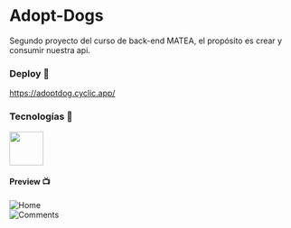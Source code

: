 # Adopt-Dogs

Segundo proyecto del curso de back-end MATEA, el propósito es crear y consumir nuestra api.

### Deploy 🚀
https://adoptdog.cyclic.app/

### Tecnologías 🔧
<img src="https://assets.website-files.com/61ca3f775a79ec5f87fcf937/6202fcdee5ee8636a145a41b_1234.png" width="60"/>

#### Preview 📺
![Home](https://cdn.discordapp.com/attachments/789169114686029906/1039148716495474688/image.png "Home")
<br>
![Comments](https://cdn.discordapp.com/attachments/789169114686029906/1039149086378565712/image.png "Comentarios")
